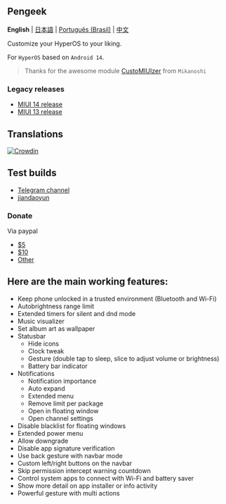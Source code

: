 ## Pengeek

**English** | [日本語](README_jp.md) | [Português (Brasil)](README_PT-BR.md) | [中文](README_zh.md)

Customize your HyperOS to your liking.

For `HyperOS` based on `Android 14`.

> Thanks for the awesome module [CustoMIUIzer](https://code.highspec.ru/Mikanoshi/CustoMIUIzer) from `Mikanoshi`

### Legacy releases

* [MIUI 14 release](https://github.com/MonwF/customiuizer/releases/tag/v23.11.26)
* [MIUI 13 release](https://github.com/MonwF/customiuizer/releases/tag/v23.08.26)

## Translations
[![Crowdin](https://badges.crowdin.net/customiuizer14/localized.svg)](https://crowdin.com/project/customiuizer14)

## Test builds
* [Telegram channel](https://t.me/pengeek)
* [jiandaoyun](https://rz3kv5wa4g.jiandaoyun.com/dash/650e43a383027ec3225083e9)

### Donate
Via paypal
* [$5](https://paypal.me/tpsxj/5)
* [$10](https://paypal.me/tpsxj/10)
* [Other](https://paypal.me/tpsxj)

## Here are the main working features:
* Keep phone unlocked in a trusted environment (Bluetooth and Wi-Fi)
* Autobrightness range limit
* Extended timers for silent and dnd mode
* Music visualizer
* Set album art as wallpaper
* Statusbar
  * Hide icons
  * Clock tweak
  * Gesture (double tap to sleep, slice to adjust volume or brightness)
  * Battery bar indicator
* Notifications
  * Notification importance
  * Auto expand
  * Extended menu
  * Remove limit per package
  * Open in floating window
  * Open channel settings
* Disable blacklist for floating windows
* Extended power menu
* Allow downgrade
* Disable app signature verification
* Use back gesture with navbar mode
* Custom left/right buttons on the navbar
* Skip permission intercept warning countdown
* Control system apps to connect with Wi-Fi and battery saver
* Show more detail on app installer or info activity
* Powerful gesture with multi actions
